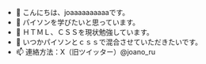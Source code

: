 - 👋 こんにちは、joaaaaaaaaaaです。
- 👀 パイソンを学びたいと思っています。
- 🌱 ＨＴＭＬ、ＣＳＳを現状勉強しています。
- 💞️ いつかパイソンとｃｓｓで混合させていただきたいです。
- 📫 連絡方法：X（旧ツイッター）@joano_ru


<!---
joaaaaaaaa/joaaaaaaaa is a ✨ special ✨ repository because its `README.md` (this file) appears on your GitHub profile.
You can click the Preview link to take a look at your changes.
--->
